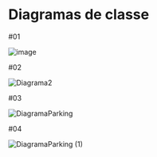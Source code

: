 # Diagramas de classe

#01 

![image](https://github.com/user-attachments/assets/b5f245ca-2f71-4067-af31-9ccf741fda27)

#02 

![Diagrama2](https://github.com/user-attachments/assets/86890f2b-fd28-4c11-b801-7094c0028038)

#03

![DiagramaParking](https://github.com/user-attachments/assets/9e997205-88f3-47ad-a213-625cbb42b558)

#04 

![DiagramaParking (1)](https://github.com/user-attachments/assets/cff77305-0018-4e4e-a4e4-83b0bee16e80)

